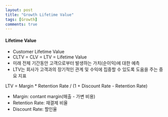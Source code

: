 ```yaml
---
layout: post
title: "Growth Lifetime Value"
tags: [Growth]
comments: true
---
```


#### Lifetime Value
- Customer Lifetime Value
- CLTV = CLV = LTV = Lifetime Value
- 미래 전체 기간동안 고객으로부터 발생하는 가치(순이익)에 대한 예측
- LTV는 회사가 고객과의 장기적인 관계 및 수익에 집중할 수 있도록 도움을 주는 중요 지표

LTV = Margin * Retention Rate / (1 + Discount Rate - Retention Rate)
- Margin: contant margin(매출 - 가변 비용)
- Retention Rate: 재결제 비율
- Discount Rate: 할인율